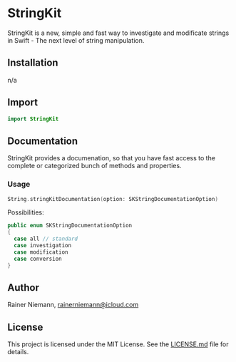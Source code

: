 # StringKit
StringKit is a new, simple and fast way to investigate and modificate strings in Swift - The next level of string manipulation.

## Installation
n/a

## Import
```swift
import StringKit
```

## Documentation
StringKit provides a documenation, so that you have fast access to the complete or categorized bunch of methods and properties.

### Usage
```swift
String.stringKitDocumentation(option: SKStringDocumentationOption)
```

Possibilities:
```swift
public enum SKStringDocumentationOption
{
  case all // standard
  case investigation
  case modification
  case conversion
}
```

## Author
Rainer Niemann, rainerniemann@icloud.com

## License
This project is licensed under the MIT License. See the [LICENSE.md](/LICENSE.md) file for details.

